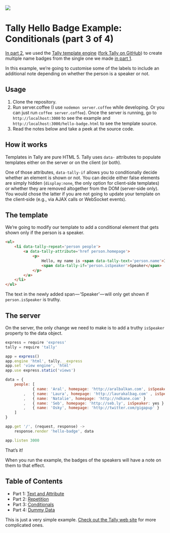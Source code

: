<img src='http://aralbalkan.com/images/tally-label-conditionals.png'>

Tally Hello Badge Example: Conditionals (part 3 of 4)
===

[In part 2](https://github.com/aral/tally-hello-badge-2-repetition), we used the [Tally template engine](http://tally.jit.su) ([fork Tally on GitHub](https://github.com/aral/tally)) to create multiple name badges from the single one we made [in part 1](https://github.com/aral/tally-hello-badge-1-text-and-attribute).

In this example, we’re going to customise some of the labels to include an additional note depending on whether the person is a speaker or not.

Usage
---

1. Clone the repository.
2. Run server.coffee (I use ```nodemon server.coffee``` while developing. Or you can just run ```coffee server.coffee```). Once the server is running, go to ```http://localhost:3000``` to see the example and ```http://localhost:3000/hello-badge.html``` to see the template source.
3. Read the notes below and take a peek at the source code.

How it works
---

Templates in Tally are pure HTML 5. Tally uses ```data-``` attributes to populate templates either on the server or on the client (or both).

One of those attributes, ```data-tally-if``` allows you to conditionally decide whether an element is shown or not. You can decide either false elements are simply hidden (```display:none```, the only option for client‐side templates) or whether they are removed altogether from the DOM (server‐side only). You would chose the latter if you are not going to update your template on the client‐side (e.g., via AJAX calls or WebSocket events).

The template
---

We’re going to modify our template to add a conditional element that gets shown only if the person is a speaker.

```html
<ul>
	<li data-tally-repeat='person people'>
		<a data-tally-attribute='href person.homepage'>
			<p>
				Hello, my name is <span data-tally-text='person.name'>Inigo Montoya</span>
				<span data-tally-if='person.isSpeaker'>Speaker</span>
			</p>
		</a>
	</li>
</ul>
```

The text in the newly added span&#8202;—&#8202;‘Speaker’&#8202;—&#8202;will only get shown if ```person.isSpeaker``` is truthy.

The server
---

On the server, the only change we need to make is to add a truthy ```isSpeaker``` property to the data object.

```javascript
express = require 'express'
tally = require 'tally'

app = express()
app.engine 'html', tally.__express
app.set 'view engine', 'html'
app.use express.static('views')

data = {
	people: [
			{ name: 'Aral', homepage: 'http://aralbalkan.com', isSpeaker: yes }
		,	{ name: 'Laura', homepage: 'http://laurakalbag.com' , isSpeaker: yes }
		, 	{ name: 'Natalie', homepage: 'http://ndkane.com' }
		, 	{ name: 'Seb', homepage: 'http://seb.ly', isSpeaker: yes }
		,	{ name: 'Osky', homepage: 'http://twitter.com/gigapup' }
	]
}

app.get '/', (request, response) ->
	response.render 'hello-badge', data

app.listen 3000
```

That’s it!

When you run the example, the badges of the speakers will have a note on them to that effect.

Table of Contents
---

* Part 1: [Text and Attribute](https://github.com/aral/tally-hello-badge-1-text-and-attribute)
* Part 2: [Repetition](https://github.com/aral/tally-hello-badge-2-repetition)
* Part 3: [Conditionals](https://github.com/aral/tally-hello-badge-3-conditionals)
* Part 4: [Dummy Data](https://github.com/aral/tally-hello-badge-4-dummy-data)

This is just a very simple example. [Check out the Tally web site](http://tally.jit.su) for more complicated ones.